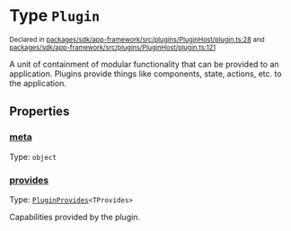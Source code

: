 # Type `Plugin`
<sub>Declared in [packages/sdk/app-framework/src/plugins/PluginHost/plugin.ts:28](https://github.com/dxos/dxos/blob/56c97ac85/packages/sdk/app-framework/src/plugins/PluginHost/plugin.ts#L28) and [packages/sdk/app-framework/src/plugins/PluginHost/plugin.ts:121](https://github.com/dxos/dxos/blob/56c97ac85/packages/sdk/app-framework/src/plugins/PluginHost/plugin.ts#L121)</sub>


A unit of containment of modular functionality that can be provided to an application.
Plugins provide things like components, state, actions, etc. to the application.

## Properties
### [meta](https://github.com/dxos/dxos/blob/56c97ac85/packages/sdk/app-framework/src/plugins/PluginHost/plugin.ts#L29)
Type: <code>object</code>




### [provides](https://github.com/dxos/dxos/blob/56c97ac85/packages/sdk/app-framework/src/plugins/PluginHost/plugin.ts#L82)
Type: <code>[PluginProvides](/api/@dxos/app-framework/types/PluginProvides)&lt;TProvides&gt;</code>

Capabilities provided by the plugin.



